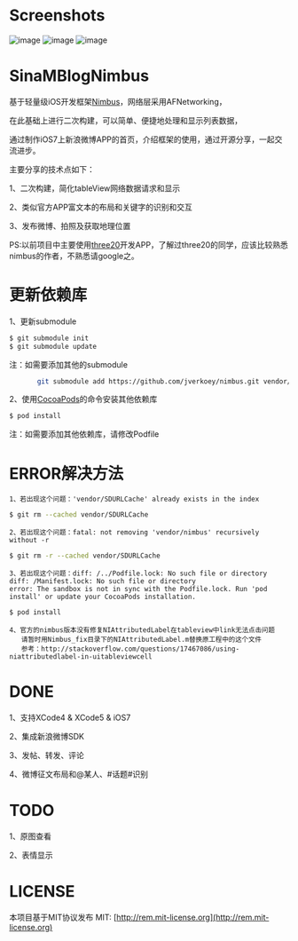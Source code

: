 # Screenshots
![image](http://git.oschina.net/jimneylee/SinaMBlogNimbus/raw/master/SinaMBlog/Images/Screenshot/homepage.png)
![image](http://git.oschina.net/jimneylee/SinaMBlogNimbus/raw/master/SinaMBlog/Images/Screenshot/postnewstatus.png)
![image](http://git.oschina.net/jimneylee/SinaMBlogNimbus/raw/master/SinaMBlog/Images/Screenshot/repost.png)

# SinaMBlogNimbus
基于轻量级iOS开发框架[Nimbus](https://github.com/jverkoey/nimbus)，网络层采用AFNetworking，

在此基础上进行二次构建，可以简单、便捷地处理和显示列表数据，

通过制作iOS7上新浪微博APP的首页，介绍框架的使用，通过开源分享，一起交流进步。

主要分享的技术点如下：

   1、二次构建，简化tableView网络数据请求和显示

   2、类似官方APP富文本的布局和关键字的识别和交互

   3、发布微博、拍照及获取地理位置

   PS:以前项目中主要使用[three20](https://github.com/facebook/three20)开发APP，了解过three20的同学，应该比较熟悉nimbus的作者，不熟悉请google之。

# 更新依赖库
   1、更新submodule
``` bash
$ git submodule init 
$ git submodule update
```
   注：如需要添加其他的submodule
``` bash
       git submodule add https://github.com/jverkoey/nimbus.git vendor/nimbus
```
   2、使用[CocoaPods](http://cocoapods.org)的命令安装其他依赖库
``` bash   
$ pod install
```   
   注：如需要添加其他依赖库，请修改Podfile

# ERROR解决方法
    1、若出现这个问题：'vendor/SDURLCache' already exists in the index
``` bash
$ git rm --cached vendor/SDURLCache
```
    2、若出现这个问题：fatal: not removing 'vendor/nimbus' recursively without -r
``` bash
$ git rm -r --cached vendor/SDURLCache
```
    3、若出现这个问题：diff: /../Podfile.lock: No such file or directory 
    diff: /Manifest.lock: No such file or directory 
    error: The sandbox is not in sync with the Podfile.lock. Run 'pod install' or update your CocoaPods installation.
``` bash
$ pod install
```
    4、官方的nimbus版本没有修复NIAttributedLabel在tableview中link无法点击问题
       请暂时用Nimbus_fix目录下的NIAttributedLabel.m替换原工程中的这个文件
       参考：http://stackoverflow.com/questions/17467086/using-niattributedlabel-in-uitableviewcell

# DONE
1、支持XCode4 & XCode5 & iOS7

2、集成新浪微博SDK

3、发帖、转发、评论

4、微博征文布局和@某人、#话题#识别

# TODO
1、原图查看

2、表情显示

# LICENSE
本项目基于MIT协议发布
MIT: [http://rem.mit-license.org](http://rem.mit-license.org)
